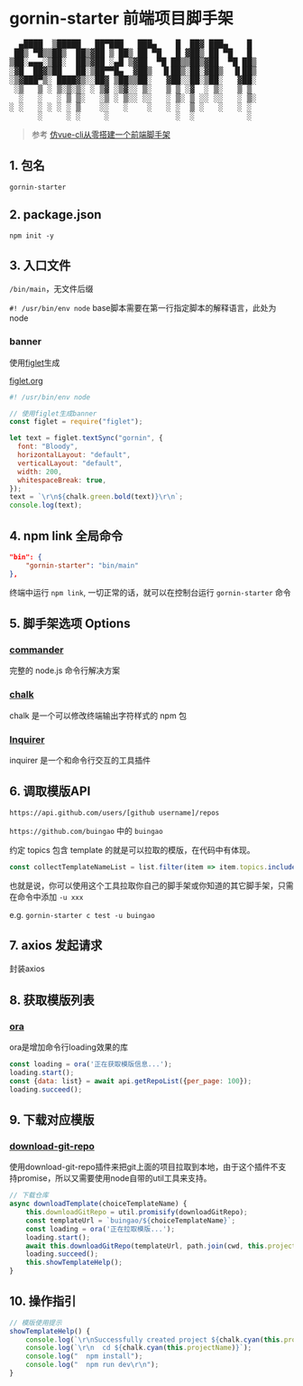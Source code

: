 # gornin-starter 前端项目脚手架

<pre>
  ▄████  ▒█████   ██▀███   ███▄    █  ██▓ ███▄    █ 
 ██▒ ▀█▒▒██▒  ██▒▓██ ▒ ██▒ ██ ▀█   █ ▓██▒ ██ ▀█   █ 
▒██░▄▄▄░▒██░  ██▒▓██ ░▄█ ▒▓██  ▀█ ██▒▒██▒▓██  ▀█ ██▒
░▓█  ██▓▒██   ██░▒██▀▀█▄  ▓██▒  ▐▌██▒░██░▓██▒  ▐▌██▒
░▒▓███▀▒░ ████▓▒░░██▓ ▒██▒▒██░   ▓██░░██░▒██░   ▓██░
 ░▒   ▒ ░ ▒░▒░▒░ ░ ▒▓ ░▒▓░░ ▒░   ▒ ▒ ░▓  ░ ▒░   ▒ ▒ 
  ░   ░   ░ ▒ ▒░   ░▒ ░ ▒░░ ░░   ░ ▒░ ▒ ░░ ░░   ░ ▒░
░ ░   ░ ░ ░ ░ ▒    ░░   ░    ░   ░ ░  ▒ ░   ░   ░ ░ 
      ░     ░ ░     ░              ░  ░           ░ 
</pre>

> 参考 [仿vue-cli从零搭建一个前端脚手架](https://juejin.cn/post/7125631921375150110)

## 1. 包名

`gornin-starter`

## 2. package.json

`npm init -y`

## 3. 入口文件

`/bin/main`，无文件后缀

`#! /usr/bin/env node` base脚本需要在第一行指定脚本的解释语言，此处为node

### banner

使用[figlet](https://github.com/patorjk/figlet.js)生成

[figlet.org](http://www.figlet.org/)

```js
#! /usr/bin/env node

// 使用figlet生成banner
const figlet = require("figlet");

let text = figlet.textSync("gornin", {
  font: "Bloody",
  horizontalLayout: "default",
  verticalLayout: "default",
  width: 200,
  whitespaceBreak: true,
});
text = `\r\n${chalk.green.bold(text)}\r\n`;
console.log(text);
```

## 4. npm link 全局命令

```json
"bin": {
    "gornin-starter": "bin/main"
},
```

终端中运行 `npm link`, 一切正常的话，就可以在控制台运行 `gornin-starter` 命令

## 5. 脚手架选项 Options

### [commander](https://github.com/tj/commander.js/blob/master/Readme_zh-CN.md)

完整的 node.js 命令行解决方案

### [chalk](https://github.com/chalk/chalk)

chalk 是一个可以修改终端输出字符样式的 npm 包

### [Inquirer](https://github.com/SBoudrias/Inquirer.js)

inquirer 是一个和命令行交互的工具插件

## 6. 调取模版API

`https://api.github.com/users/[github username]/repos`

`https://github.com/buingao` 中的 `buingao`

约定 topics 包含 template 的就是可以拉取的模版，在代码中有体现。

```js
const collectTemplateNameList = list.filter(item => item.topics.includes('template')).map(item => item.name);
```

也就是说，你可以使用这个工具拉取你自己的脚手架或你知道的其它脚手架，只需在命令中添加 `-u xxx`

e.g. `gornin-starter c test -u buingao`

## 7. axios 发起请求

封装axios

## 8. 获取模版列表

### [ora](https://github.com/sindresorhus/ora)

ora是增加命令行loading效果的库

```js
const loading = ora('正在获取模版信息...');
loading.start();
const {data: list} = await api.getRepoList({per_page: 100});
loading.succeed();
```

## 9. 下载对应模版

### [download-git-repo](https://www.npmjs.com/package/download-git-repo)

使用download-git-repo插件来把git上面的项目拉取到本地，由于这个插件不支持promise，所以又需要使用node自带的util工具来支持。

```js
// 下载仓库
async downloadTemplate(choiceTemplateName) {
    this.downloadGitRepo = util.promisify(downloadGitRepo);
    const templateUrl = `buingao/${choiceTemplateName}`;
    const loading = ora('正在拉取模版...');
    loading.start();
    await this.downloadGitRepo(templateUrl, path.join(cwd, this.projectName));
    loading.succeed();
    this.showTemplateHelp();
}
```

## 10. 操作指引

```js
// 模版使用提示
showTemplateHelp() {
    console.log(`\r\nSuccessfully created project ${chalk.cyan(this.projectName)}`);
    console.log(`\r\n  cd ${chalk.cyan(this.projectName)}`);
    console.log("  npm install");
    console.log("  npm run dev\r\n");
}
```